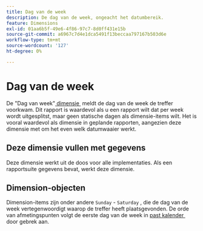 ```yaml
---
title: Dag van de week
description: De dag van de week, ongeacht het datumbereik.
feature: Dimensions
exl-id: 01aa6b5f-49e6-4f86-97c7-8d0ff431e15b
source-git-commit: a6967c7d4e1dca5491f13beccaa797167b503d6e
workflow-type: tm+mt
source-wordcount: '127'
ht-degree: 0%

---
```


# Dag van de week

De &quot;Dag van week&quot;[&#x200B; dimensie &#x200B;](overview.md) meldt de dag van de week de treffer voorkwam. Dit rapport is waardevol als u een rapport wilt dat per week wordt uitgesplitst, maar geen statische dagen als dimensie-items wilt. Het is vooral waardevol als dimensie in geplande rapporten, aangezien deze dimensie met om het even welk datumwaaier werkt.

## Deze dimensie vullen met gegevens

Deze dimensie werkt uit de doos voor alle implementaties. Als een rapportsuite gegevens bevat, werkt deze dimensie.

## Dimension-objecten

Dimension-items zijn onder andere `Sunday` - `Saturday` , die de dag van de week vertegenwoordigt waarop de treffer heeft plaatsgevonden. De orde van afmetingspunten volgt de eerste dag van de week in [&#x200B; past kalender &#x200B;](/help/admin/tools/manage-rs/edit-settings/general/custom-calendar.md) door gebrek aan.
